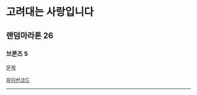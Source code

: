 # 고려대는 사랑입니다
## 랜덤마라톤 26
### 브론즈 5
[문제](https://www.acmicpc.net/problem/11942)

[파이썬코드](11942.py)

---
